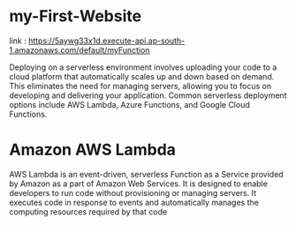 # my-First-Website
link : https://5aywg33x1d.execute-api.ap-south-1.amazonaws.com/default/myFunction

Deploying on a serverless environment involves uploading your code to a cloud platform that automatically scales up and down based on demand. This eliminates the need for managing servers, allowing you to focus on developing and delivering your application. Common serverless deployment options include AWS Lambda, Azure Functions, and Google Cloud Functions.

# Amazon AWS Lambda
AWS Lambda is an event-driven, serverless Function as a Service provided by Amazon as a part of Amazon Web Services. It is designed to enable developers to run code without provisioning or managing servers. It executes code in response to events and automatically manages the computing resources required by that code
